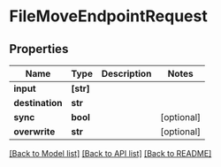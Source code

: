 # FileMoveEndpointRequest


## Properties

Name | Type | Description | Notes
------------ | ------------- | ------------- | -------------
**input** | **[str]** |  | 
**destination** | **str** |  | 
**sync** | **bool** |  | [optional] 
**overwrite** | **str** |  | [optional] 

[[Back to Model list]](../#documentation-for-models) [[Back to API list]](../#documentation-for-api-endpoints) [[Back to README]](../)


